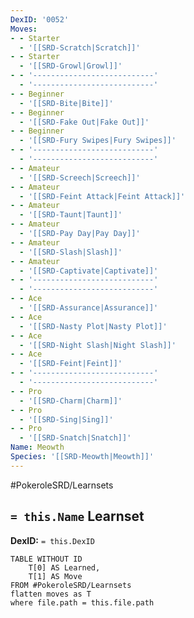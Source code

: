 ```yaml
---
DexID: '0052'
Moves:
- - Starter
  - '[[SRD-Scratch|Scratch]]'
- - Starter
  - '[[SRD-Growl|Growl]]'
- - '---------------------------'
  - '---------------------------'
- - Beginner
  - '[[SRD-Bite|Bite]]'
- - Beginner
  - '[[SRD-Fake Out|Fake Out]]'
- - Beginner
  - '[[SRD-Fury Swipes|Fury Swipes]]'
- - '---------------------------'
  - '---------------------------'
- - Amateur
  - '[[SRD-Screech|Screech]]'
- - Amateur
  - '[[SRD-Feint Attack|Feint Attack]]'
- - Amateur
  - '[[SRD-Taunt|Taunt]]'
- - Amateur
  - '[[SRD-Pay Day|Pay Day]]'
- - Amateur
  - '[[SRD-Slash|Slash]]'
- - Amateur
  - '[[SRD-Captivate|Captivate]]'
- - '---------------------------'
  - '---------------------------'
- - Ace
  - '[[SRD-Assurance|Assurance]]'
- - Ace
  - '[[SRD-Nasty Plot|Nasty Plot]]'
- - Ace
  - '[[SRD-Night Slash|Night Slash]]'
- - Ace
  - '[[SRD-Feint|Feint]]'
- - '---------------------------'
  - '---------------------------'
- - Pro
  - '[[SRD-Charm|Charm]]'
- - Pro
  - '[[SRD-Sing|Sing]]'
- - Pro
  - '[[SRD-Snatch|Snatch]]'
Name: Meowth
Species: '[[SRD-Meowth|Meowth]]'
---
```


#PokeroleSRD/Learnsets

## `= this.Name` Learnset

**DexID:** `= this.DexID`

```dataview
TABLE WITHOUT ID
    T[0] AS Learned,
    T[1] AS Move
FROM #PokeroleSRD/Learnsets
flatten moves as T
where file.path = this.file.path
```
